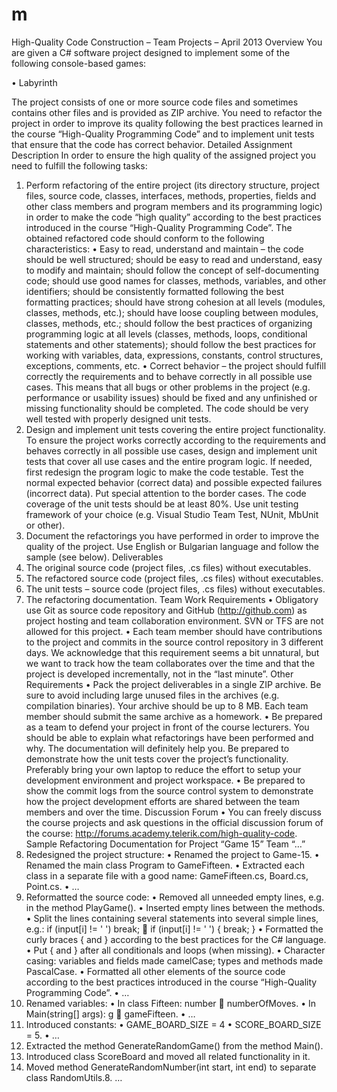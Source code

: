 m
=

High-Quality Code Construction – Team Projects – April 2013
Overview
You are given a C# software project designed to implement some of the following console-based games:

•	Labyrinth

The project consists of one or more source code files and sometimes contains other files and is provided as ZIP archive. You need to refactor the project in order to improve its quality following the best practices learned in the course “High-Quality Programming Code” and to implement unit tests that ensure that the code has correct behavior.
Detailed Assignment Description
In order to ensure the high quality of the assigned project you need to fulfill the following tasks:
1.	Perform refactoring of the entire project (its directory structure, project files, source code, classes, interfaces, methods, properties, fields and other class members and program members and its programming logic) in order to make the code “high quality” according to the best practices introduced in the course “High-Quality Programming Code”. The obtained refactored code should conform to the following characteristics:
•	Easy to read, understand and maintain – the code should be well structured; should be easy to read and understand, easy to modify and maintain; should follow the concept of self-documenting code; should use good names for classes, methods, variables, and other identifiers; should be consistently formatted following the best formatting practices; should have strong cohesion at all levels (modules, classes, methods, etc.); should have loose coupling between modules, classes, methods, etc.; should follow the best practices of organizing programming logic at all levels (classes, methods, loops, conditional statements and other statements); should follow the best practices for working with variables, data, expressions, constants, control structures, exceptions, comments, etc.
•	Correct behavior – the project should fulfill correctly the requirements and to behave correctly in all possible use cases. This means that all bugs or other problems in the project (e.g. performance or usability issues) should be fixed and any unfinished or missing functionality should be completed. The code should be very well tested with properly designed unit tests.
2.	Design and implement unit tests covering the entire project functionality. To ensure the project works correctly according to the requirements and behaves correctly in all possible use cases, design and implement unit tests that cover all use cases and the entire program logic. If needed, first redesign the program logic to make the code testable. Test the normal expected behavior (correct data) and possible expected failures (incorrect data). Put special attention to the border cases. The code coverage of the unit tests should be at least 80%. Use unit testing framework of your choice (e.g. Visual Studio Team Test, NUnit, MbUnit or other).
3.	Document the refactorings you have performed in order to improve the quality of the project. Use English or Bulgarian language and follow the sample (see below).
Deliverables
1.	The original source code (project files, .cs files) without executables.
2.	The refactored source code (project files, .cs files) without executables.
3.	The unit tests – source code (project files, .cs files) without executables.
4.	The refactoring documentation.
Team Work Requirements
•	Obligatory use Git as source code repository and GitHub (http://github.com) as project hosting and team collaboration environment. SVN or TFS are not allowed for this project.
•	Each team member should have contributions to the project and commits in the source control repository in 3 different days. We acknowledge that this requirement seems a bit unnatural, but we want to track how the team collaborates over the time and that the project is developed incrementally, not in the “last minute”.
Other Requirements
•	Pack the project deliverables in a single ZIP archive. Be sure to avoid including large unused files in the archives (e.g. compilation binaries). Your archive should be up to 8 MB. Each team member should submit the same archive as a homework.
•	Be prepared as a team to defend your project in front of the course lecturers. You should be able to explain what refactorings have been performed and why. The documentation will definitely help you. Be prepared to demonstrate how the unit tests cover the project’s functionality. Preferably bring your own laptop to reduce the effort to setup your development environment and project workspace.
•	Be prepared to show the commit logs from the source control system to demonstrate how the project development efforts are shared between the team members and over the time.
Discussion Forum
•	You can freely discuss the course projects and ask questions in the official discussion forum of the course: http://forums.academy.telerik.com/high-quality-code.
Sample Refactoring Documentation for Project “Game 15”
Team “…”
1.	Redesigned the project structure:
•	Renamed the project to Game-15.
•	Renamed the main class Program to GameFifteen.
•	Extracted each class in a separate file with a good name: GameFifteen.cs, Board.cs, Point.cs.
•	…
2.	Reformatted the source code:
•	Removed all unneeded empty lines, e.g. in the method PlayGame().
•	Inserted empty lines between the methods.
•	Split the lines containing several statements into several simple lines, e.g.:
if (input[i] != ' ') break;		if (input[i] != ' ')
{
  break;
}
•	Formatted the curly braces { and } according to the best practices for the C# language.
•	Put { and } after all conditionals and loops (when missing).
•	Character casing: variables and fields made camelCase; types and methods made PascalCase.
•	Formatted all other elements of the source code according to the best practices introduced in the course “High-Quality Programming Code”.
•	…
3.	Renamed variables:
•	In class Fifteen: number  numberOfMoves.
•	In Main(string[] args): g  gameFifteen.
•	…
4.	Introduced constants:
•	GAME_BOARD_SIZE = 4 
•	SCORE_BOARD_SIZE = 5.
•	…
5.	Extracted the method GenerateRandomGame() from the method Main().
6.	Introduced class ScoreBoard and moved all related functionality in it.
7.	Moved method GenerateRandomNumber(int start, int end) to separate class RandomUtils.8.	…

